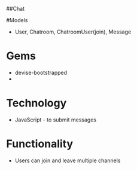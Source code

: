 
##Chat        

#Models        
* User, Chatroom, ChatroomUser(join), Message    

# Gems     
* devise-bootstrapped   
* 
# Technology
* JavaScript - to submit messages

# Functionality    
* Users can join and leave multiple channels    